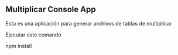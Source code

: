## Multiplicar Console App

Esta es una aplicación para generar archivos de tablas de multiplicar

Ejecutar este comando 


npm install
